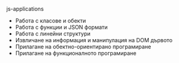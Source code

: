 js-applications

- Работа с класове и обекти
- Работа с функции и JSON формати
- Работа с линейни структури
- Извличане на информация и манипулация на DOM дървото
- Прилагане на обектно-ориентирано програмиране
- Прилагане на функционалното програмиране
